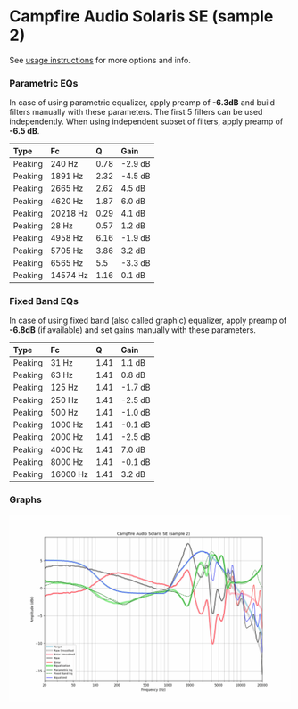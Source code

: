 # Campfire Audio Solaris SE (sample 2)
See [usage instructions](https://github.com/jaakkopasanen/AutoEq#usage) for more options and info.

### Parametric EQs
In case of using parametric equalizer, apply preamp of **-6.3dB** and build filters manually
with these parameters. The first 5 filters can be used independently.
When using independent subset of filters, apply preamp of **-6.5 dB**.

| Type    | Fc       |    Q | Gain    |
|:--------|:---------|:-----|:--------|
| Peaking | 240 Hz   | 0.78 | -2.9 dB |
| Peaking | 1891 Hz  | 2.32 | -4.5 dB |
| Peaking | 2665 Hz  | 2.62 | 4.5 dB  |
| Peaking | 4620 Hz  | 1.87 | 6.0 dB  |
| Peaking | 20218 Hz | 0.29 | 4.1 dB  |
| Peaking | 28 Hz    | 0.57 | 1.2 dB  |
| Peaking | 4958 Hz  | 6.16 | -1.9 dB |
| Peaking | 5705 Hz  | 3.86 | 3.2 dB  |
| Peaking | 6565 Hz  | 5.5  | -3.3 dB |
| Peaking | 14574 Hz | 1.16 | 0.1 dB  |

### Fixed Band EQs
In case of using fixed band (also called graphic) equalizer, apply preamp of **-6.8dB**
(if available) and set gains manually with these parameters.

| Type    | Fc       |    Q | Gain    |
|:--------|:---------|:-----|:--------|
| Peaking | 31 Hz    | 1.41 | 1.1 dB  |
| Peaking | 63 Hz    | 1.41 | 0.8 dB  |
| Peaking | 125 Hz   | 1.41 | -1.7 dB |
| Peaking | 250 Hz   | 1.41 | -2.5 dB |
| Peaking | 500 Hz   | 1.41 | -1.0 dB |
| Peaking | 1000 Hz  | 1.41 | -0.1 dB |
| Peaking | 2000 Hz  | 1.41 | -2.5 dB |
| Peaking | 4000 Hz  | 1.41 | 7.0 dB  |
| Peaking | 8000 Hz  | 1.41 | -0.1 dB |
| Peaking | 16000 Hz | 1.41 | 3.2 dB  |

### Graphs
![](./Campfire%20Audio%20Solaris%20SE%20(sample%202).png)